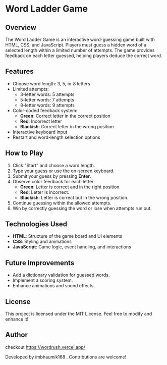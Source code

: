 # Word Ladder Game

## Overview

The Word Ladder Game is an interactive word-guessing game built with HTML, CSS, and JavaScript. Players must guess a hidden word of a selected length within a limited number of attempts. The game provides feedback on each letter guessed, helping players deduce the correct word.

## Features

- Choose word length: 3, 5, or 8 letters
- Limited attempts:
  - 3-letter words: 5 attempts
  - 5-letter words: 7 attempts
  - 8-letter words: 9 attempts
- Color-coded feedback system:
  - **Green**: Correct letter in the correct position
  - **Red**: Incorrect letter
  - **Blackish**: Correct letter in the wrong position
- Interactive keyboard input
- Restart and word-length selection options

## How to Play

1. Click "Start" and choose a word length.
2. Type your guess or use the on-screen keyboard.
3. Submit your guess by pressing **Enter**.
4. Observe color feedback for each letter:
   - **Green**: Letter is correct and in the right position.
   - **Red**: Letter is incorrect.
   - **Blackish**: Letter is correct but in the wrong position.
5. Continue guessing within the allowed attempts.
6. Win by correctly guessing the word or lose when attempts run out.

## Technologies Used

- **HTML**: Structure of the game board and UI elements
- **CSS**: Styling and animations
- **JavaScript**: Game logic, event handling, and interactions

## Future Improvements

- Add a dictionary validation for guessed words.
- Implement a scoring system.
- Enhance animations and sound effects.

## License

This project is licensed under the MIT License. Feel free to modify and enhance it!

## Author
checkout https://wordrush.vercel.app/

Developed by imbhaumik168 . Contributions are welcome!
